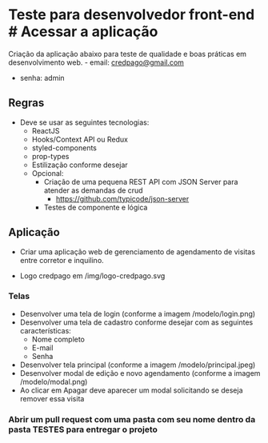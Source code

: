 # Teste para desenvolvedor front-end	# Acessar a aplicação


Criação da aplicação abaixo para teste de qualidade e boas práticas em desenvolvimento web.	- email: credpago@gmail.com

- senha: admin
## Regras	

  - Deve se usar as seguintes tecnologias:	
    - ReactJS	
    - Hooks/Context API ou Redux	
    - styled-components	
    - prop-types	
    - Estilização conforme desejar	
    - Opcional:	
      - Criação de uma pequena REST API com JSON Server para atender as demandas de crud	
        - https://github.com/typicode/json-server	
      - Testes de componente e lógica	

## Aplicação	

- Criar uma aplicação web de gerenciamento de agendamento de visitas entre corretor e inquilino.	

- Logo credpago em /img/logo-credpago.svg	

### Telas	

  - Desenvolver uma tela de login (conforme a imagem /modelo/login.png)	
  - Desenvolver uma tela de cadastro conforme desejar com as seguintes características:	
    - Nome completo	
    - E-mail	
    - Senha	
  - Desenvolver tela principal (conforme a imagem /modelo/principal.jpeg)	
  - Desenvolver modal de edição e novo agendamento (conforme a imagem /modelo/modal.png)	
  - Ao clicar em Apagar deve aparecer um modal solicitando se deseja remover essa visita	

### Abrir um pull request com uma pasta com seu nome dentro da pasta TESTES para entregar o projeto
